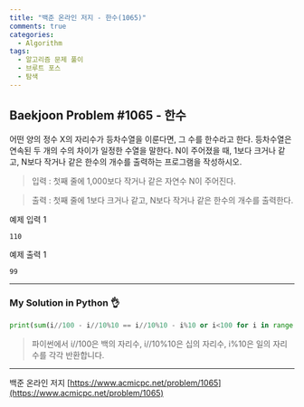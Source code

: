 ```yaml
---
title: "백준 온라인 저지 - 한수(1065)"
comments: true
categories:
  - Algorithm
tags:
  - 알고리즘 문제 풀이
  - 브루트 포스
  - 탐색
---
```


## Baekjoon Problem #1065 - 한수

어떤 양의 정수 X의 자리수가 등차수열을 이룬다면, 그 수를 한수라고 한다. 등차수열은 연속된 두 개의 수의 차이가 일정한 수열을 말한다. N이 주어졌을 때, 1보다 크거나 같고, N보다 작거나 같은 한수의 개수를 출력하는 프로그램을 작성하시오. 

> 입력
> : 첫째 줄에 1,000보다 작거나 같은 자연수 N이 주어진다.

> 출력
> : 첫째 줄에 1보다 크거나 같고, N보다 작거나 같은 한수의 개수를 출력한다.

예제 입력 1
```
110
```

예제 출력 1
```
99
```

***
### My Solution in Python :ok_hand:

```python
print(sum(i//100 - i//10%10 == i//10%10 - i%10 or i<100 for i in range(1, int(input())+1)))
```

> 파이썬에서 i//100은 백의 자리수, i//10%10은 십의 자리수, i%10은 일의 자리수를 각각 반환합니다.

***
백준 온라인 저지 [https://www.acmicpc.net/problem/1065](https://www.acmicpc.net/problem/1065)
